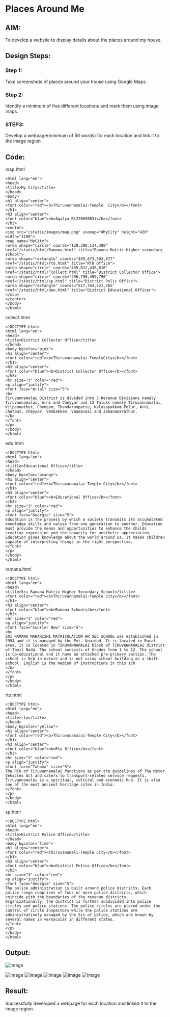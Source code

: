 # Places Around Me
## AIM:
To develop a website to display details about the places around my house.

## Design Steps:

### Step 1:
Take screenshots of places around your house using Google Maps.
### Step 2:
Identify a minimum of five different locations and mark them using image maps.
### STEP3:
Develop a webpage(minimum of 50 words) for each location and link it to the image region
## Code:
map.html
```<!DOCTYPE html>
<html lang="en">
<head>
<title>My City</title>
</head>
<body>
<h1 align="center">
<font color="red"><b>Thiruvannamalai-Temple  City</b></font>
</h1>
<h3 align="center">
<font color="blue"><b>Agalya R(22009063)</b></font>
</h3>
<center>
<img src="/static/images/map.png" usemap="#MyCity" height="420" width="1100">
<map name="MyCity">
<area shape="circle" coords="128,300,134,300" href="/static/html/Ramana.html" title="Ramana Matric Higher secondary school">
<area shape="rectangle" coords="499,873,503,877" href="/static/html/rto.html" title="RTO Office">
<area shape="circle" coords="435,812,438,816" href="/static/html/”collect.html" title="District Collector Office">
<area shape="circle" coords="496,790,499,790" href="/static/html/sp.html" title="District Polic Office">
<area shape="rectangle" coords="517,762,521,765" href="/static/html/deo.html" title="District Educational Officer">
</map>
</center>
</body>
</html>
```
collect.html
```
<!DOCTYPE html>
<html lang="en">
<head>
<title>District Collector Office</title>
</head>
<body bgcolor="pink">
<h1 align="center">
<font color="red"><b>Thiruvannamalai-TempleCity</b></font>
</h1>
<h3 align="center">
<font color="blue"><b>District Collector Office</b></font>
</h3>
<hr size="3" color="red">
<p align="justify">
<font face="Arial" size="5">
<b>
Tiruvannamalai District is divided into 3 Revenue Divisions namely Tiruvannamalai, Arni and Cheyyar and 12 Taluks namely Tiruvannamalai, Kilpennathur, Chengam, Thandarampattu, Kalasapakkam Polur, Arni, Chetput, Cheyyar, Vembakkam, Vandavasi and Jamanamarathur.
</b>
</font>
</p>
</body>
</html>
```
edo.html
```
<!DOCTYPE html>
<html lang="en">
<head>
<tittle>Educational Office</title>
</head>
<body bgcolor="orange">
<h1 align="center">
<font color="red"><b>Thiruvanamalai-Temple City</b></font>
</h1>
<h3 align="center">
<font color="blue"><b>Educational Office</b></font>
</h3>
<hr size="3" color="red">
<p align="justify">
<font face="Georgia" size="5">
Education is the process by which a society transmits its accumulated knowledge skills and values from one generation to another. Education must provide the means and opportunities to enhance the childs creative expression and the capacity for aesthetic appreciation. Education gives knowledge about the world around us. It makes children capable of interpreting things in the right perspective.
</font>
</p>
</body>
</html>
```
ramana.html
```
<!DOCTYPE html>
<html lang="en">
<head>
<title>Sri Ramana Matric Higher Secondary School</tittle>
<font color="red"><b>Thiruvannamalai-Temple City</b></font>
</h1>
<h3 align="center">
<font color="blue"><b>Ramana School</b></font>
</h3>
<hr size="3" color="red">
<p align="justify">
<font face="Courier New" size="5">
<b>
SRI RAMANA MAHARISHI MATRICULATION HR SEC SCHOOL was established in 1994 and it is managed by the Pvt. Unaided. It is located in Rural area. It is located in TIRUVANNAMALAI block of TIRUVANNAMALAI district of Tamil Nadu. The school consists of Grades from 1 to 12. The school is Co-educational and it have an attached pre-primary section. The school is N/A in nature and is not using school building as a shift-school. English is the medium of instructions in this sch
</b>
</font>
</p>
</body>
</html>
```
rto.html
```
<!DOCTYPE html>
<html lang="en">
<head>
<title>rto</title>
</head>
<body bgcolor="yellow">
<h1 align="center">
<font color="red"><b>Thiruvanamalai-Temple City</b></font>
</h1>
<h3 align="center">
<font color="blue"><b>Rto Office</b></font>
</h3>
<hr size="3" color="red">
<p align="justify">
<font face="Tahoma" size="5">
The RTO of Tiruvannamalai functions as per the guidelines of The Motor Vehicles Act and caters to transport-related service requests. Tiruvannamalai is a spiritual, cultural and economic hub. It is also one of the most ancient heritage sites in India.
</font>
</p>
</body>
</html>
```
sp.html
```
<!DOCTYPE html>
<html lang="en">
<head>
<title>District Police Office</title>
</head>
<body bgcolor="lime">
<h1 align="center">
<font color="red"><Thiruvanamali-Temple City</b></font>
</h1>
<h3 align="center">
<font color="blue"><b>District Police Office</b></font>
</h3>
<hr size="3" color="red">
<p align="justify">
<font face="Georgia" size="5">
The police administration is built around police districts. Each police range comprises of four or more police districts, which coincide with the boundaries of the revenue districts. Organizationally, the district is further subdivided into police circles and police stations. The police circles are placed under the control of circle inspectors while the police stations are administratively managed by the Sis of police, which are known by several names in vernacular in different states.
</font>
</p>
</body>
</html>
```

## Output:
![image](https://user-images.githubusercontent.com/119394395/215257891-cfe69210-8b31-485b-ae6a-b5401c37ee5e.png)

![image](https://user-images.githubusercontent.com/119394395/215257398-6e39cc9a-9722-402f-8c1a-d9ec0c3f102e.png)
![image](https://user-images.githubusercontent.com/119394395/215257431-1c0cc024-555e-4644-96b9-042be1c9d74d.png)
![image](https://user-images.githubusercontent.com/119394395/215257440-39340b4c-b736-49f4-8ca5-48cc84284c2c.png)
![image](https://user-images.githubusercontent.com/119394395/215257454-bedf5bc4-bab0-41ed-ab73-efbc32db769a.png)
![image](https://user-images.githubusercontent.com/119394395/215257468-4d34fe76-b7df-4208-bd2c-be011c007ba7.png)


## Result:
Successfully developed a webpage for each location and linked it to the image region.
